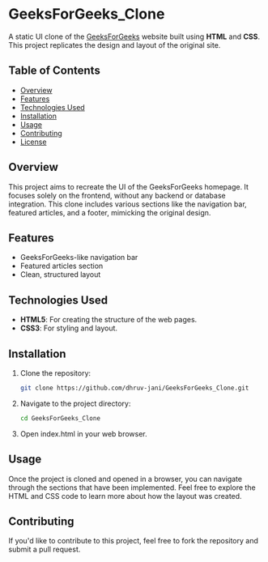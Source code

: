 # GeeksForGeeks_Clone

A static UI clone of the [GeeksForGeeks](https://www.geeksforgeeks.org/) website built using **HTML** and **CSS**. This project replicates the design and layout of the original site.

## Table of Contents
- [Overview](#overview)
- [Features](#features)
- [Technologies Used](#technologies-used)
- [Installation](#installation)
- [Usage](#usage)
- [Contributing](#contributing)
- [License](#license)

## Overview
This project aims to recreate the UI of the GeeksForGeeks homepage. It focuses solely on the frontend, without any backend or database integration. This clone includes various sections like the navigation bar, featured articles, and a footer, mimicking the original design.

## Features
- GeeksForGeeks-like navigation bar
- Featured articles section
- Clean, structured layout

## Technologies Used
- **HTML5**: For creating the structure of the web pages.
- **CSS3**: For styling and layout.

## Installation

1. Clone the repository:

   ```bash
   git clone https://github.com/dhruv-jani/GeeksForGeeks_Clone.git
   ```
2. Navigate to the project directory:

    ```bash
    cd GeeksForGeeks_Clone
    ```

3. Open index.html in your web browser.

## Usage

Once the project is cloned and opened in a browser, you can navigate through the sections that have been implemented. Feel free to explore the HTML and CSS code to learn more about how the layout was created.

## Contributing

If you'd like to contribute to this project, feel free to fork the repository and submit a pull request.


